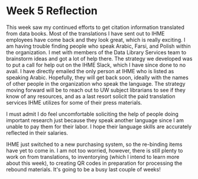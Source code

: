 # Week 5 Reflection

This week saw my continued efforts to get citation information translated from data books. Most of the translations I have sent out to IHME employees have come back and they look great, which is really exciting. I am having trouble finding people who speak Arabic, Farsi, and Polish within the organization. I met with members of the Data Library Services team to brainstorm ideas and got a lot of help there. The strategy we developed was to put a call for help out on the IHME Slack, which I have since done to no avail. I have directly emailed the only person at IHME who is listed as speaking Arabic. Hopefully, they will get back soon, ideally with the names of other people in the organization who speak the language. The strategy moving forward will be to reach out to UW subject librarians to see if they know of any resources, and as a last resort solicit the paid translation services IHME utilizes for some of their press materials.

I must admit I do feel uncomfortable soliciting the help of people doing important research just because they speak another language since I am unable to pay them for their labor. I hope their language skills are accurately reflected in their salaries. 

IHME just switched to a new purchasing system, so the re-binding items have yet to come in. I am not too worried, however, there is still plenty to work on from translations, to inventorying (which I intend to learn more about this week), to creating QR codes in preparation for processing the rebound materials. It's going to be a busy last couple of weeks! 
